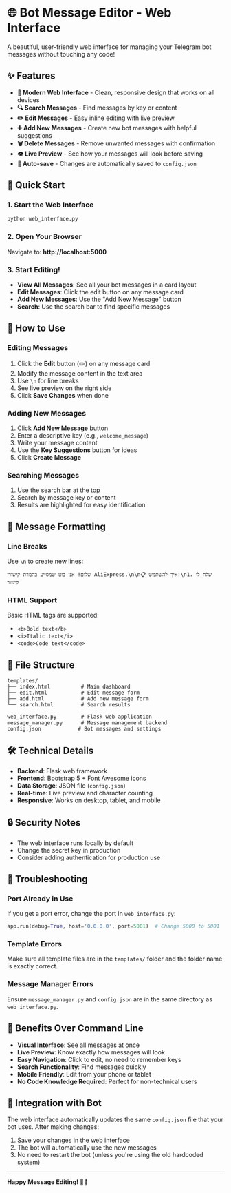 # 🌐 Bot Message Editor - Web Interface

A beautiful, user-friendly web interface for managing your Telegram bot messages without touching any code!

## ✨ Features

- **📱 Modern Web Interface** - Clean, responsive design that works on all devices
- **🔍 Search Messages** - Find messages by key or content
- **✏️ Edit Messages** - Easy inline editing with live preview
- **➕ Add New Messages** - Create new bot messages with helpful suggestions
- **🗑️ Delete Messages** - Remove unwanted messages with confirmation
- **👁️ Live Preview** - See how your messages will look before saving
- **💾 Auto-save** - Changes are automatically saved to `config.json`

## 🚀 Quick Start

### 1. Start the Web Interface

```bash
python web_interface.py
```

### 2. Open Your Browser

Navigate to: **http://localhost:5000**

### 3. Start Editing!

- **View All Messages**: See all your bot messages in a card layout
- **Edit Messages**: Click the edit button on any message card
- **Add New Messages**: Use the "Add New Message" button
- **Search**: Use the search bar to find specific messages

## 🎯 How to Use

### Editing Messages

1. Click the **Edit** button (✏️) on any message card
2. Modify the message content in the text area
3. Use `\n` for line breaks
4. See live preview on the right side
5. Click **Save Changes** when done

### Adding New Messages

1. Click **Add New Message** button
2. Enter a descriptive key (e.g., `welcome_message`)
3. Write your message content
4. Use the **Key Suggestions** button for ideas
5. Click **Create Message**

### Searching Messages

1. Use the search bar at the top
2. Search by message key or content
3. Results are highlighted for easy identification

## 🔧 Message Formatting

### Line Breaks
Use `\n` to create new lines:
```
שלום! אני בוט שמסייע בהמרת קישורי AliExpress.\n\n📋 איך להשתמש:\n1. שלח לי קישור
```

### HTML Support
Basic HTML tags are supported:
- `<b>Bold text</b>`
- `<i>Italic text</i>`
- `<code>Code text</code>`

## 📁 File Structure

```
templates/
├── index.html          # Main dashboard
├── edit.html           # Edit message form
├── add.html            # Add new message form
└── search.html         # Search results

web_interface.py        # Flask web application
message_manager.py      # Message management backend
config.json            # Bot messages and settings
```

## 🛠️ Technical Details

- **Backend**: Flask web framework
- **Frontend**: Bootstrap 5 + Font Awesome icons
- **Data Storage**: JSON file (`config.json`)
- **Real-time**: Live preview and character counting
- **Responsive**: Works on desktop, tablet, and mobile

## 🔒 Security Notes

- The web interface runs locally by default
- Change the secret key in production
- Consider adding authentication for production use

## 🚨 Troubleshooting

### Port Already in Use
If you get a port error, change the port in `web_interface.py`:
```python
app.run(debug=True, host='0.0.0.0', port=5001)  # Change 5000 to 5001
```

### Template Errors
Make sure all template files are in the `templates/` folder and the folder name is exactly correct.

### Message Manager Errors
Ensure `message_manager.py` and `config.json` are in the same directory as `web_interface.py`.

## 🎉 Benefits Over Command Line

- **Visual Interface**: See all messages at once
- **Live Preview**: Know exactly how messages will look
- **Easy Navigation**: Click to edit, no need to remember keys
- **Search Functionality**: Find messages quickly
- **Mobile Friendly**: Edit from your phone or tablet
- **No Code Knowledge Required**: Perfect for non-technical users

## 🔄 Integration with Bot

The web interface automatically updates the same `config.json` file that your bot uses. After making changes:

1. Save your changes in the web interface
2. The bot will automatically use the new messages
3. No need to restart the bot (unless you're using the old hardcoded system)

---

**Happy Message Editing! 🎨✨** 